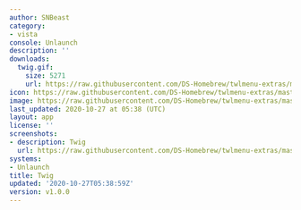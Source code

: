 ```yaml
---
author: SNBeast
category:
- vista
console: Unlaunch
description: ''
downloads:
  twig.gif:
    size: 5271
    url: https://raw.githubusercontent.com/DS-Homebrew/twlmenu-extras/master/_nds/TWiLightMenu/unlaunch/backgrounds/twig.gif
icon: https://raw.githubusercontent.com/DS-Homebrew/twlmenu-extras/master/_nds/TWiLightMenu/unlaunch/backgrounds/twig.gif
image: https://raw.githubusercontent.com/DS-Homebrew/twlmenu-extras/master/_nds/TWiLightMenu/unlaunch/backgrounds/twig.gif
last_updated: 2020-10-27 at 05:38 (UTC)
layout: app
license: ''
screenshots:
- description: Twig
  url: https://raw.githubusercontent.com/DS-Homebrew/twlmenu-extras/master/_nds/TWiLightMenu/unlaunch/backgrounds/twig.gif
systems:
- Unlaunch
title: Twig
updated: '2020-10-27T05:38:59Z'
version: v1.0.0
---
```

